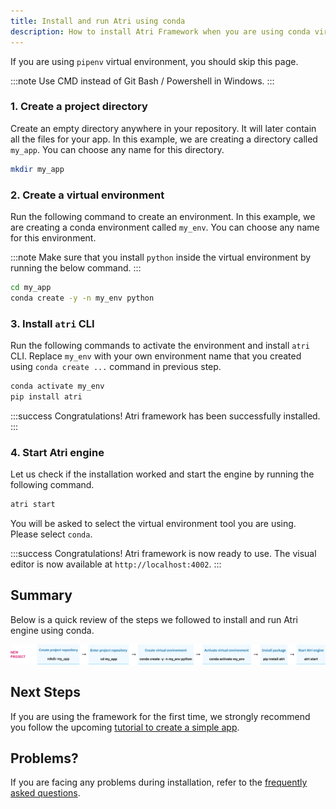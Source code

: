 ```yaml
---
title: Install and run Atri using conda
description: How to install Atri Framework when you are using conda virtual environment
---
```

If you are using `pipenv` virtual environment, you should skip this page. 

:::note
Use CMD instead of Git Bash / Powershell in Windows. 
:::

### 1. Create a project directory

Create an empty directory anywhere in your repository. It will later contain all the files for your app. In this example, we are creating a directory called `my_app`. You can choose any name for this directory.

```bash
mkdir my_app
```

### 2. Create a virtual environment

Run the following command to create an environment. In this example, we are creating a conda environment called `my_env`. You can choose any name for this environment.

:::note
Make sure that you install `python` inside the virtual environment by running the below command.
:::

```bash
cd my_app
conda create -y -n my_env python
```

### 3. Install `atri` CLI

Run the following commands to activate the environment and install `atri` CLI. Replace `my_env` with your own environment name that you created using `conda create ...` command in previous step.

```bash
conda activate my_env
pip install atri
```

:::success 
Congratulations! Atri framework has been successfully installed. 
:::

### 4. Start Atri engine 

Let us check if the installation worked and start the engine by running the following command. 

```bash
atri start
```

You will be asked to select the virtual environment tool you are using. Please select `conda`. 

:::success
Congratulations! Atri framework is now ready to use. The visual editor is now available at `http://localhost:4002`.
:::

## Summary 

Below is a quick review of the steps we followed to install and run Atri engine using conda. 

![New project using conda](/snapshots/new_proj_conda.png)

## Next Steps

If you are using the framework for the first time, we strongly recommend you follow the upcoming [tutorial to create a simple app](getting-started/create-app.md). 

## Problems?

If you are facing any problems during installation, refer to the [frequently asked questions](../../troubleshoot/installation_error). 